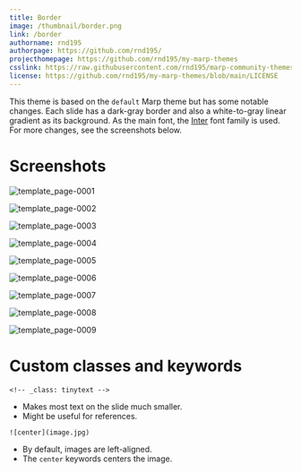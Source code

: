 ```yaml
---
title: Border
image: /thumbnail/border.png
link: /border
authorname: rnd195
authorpage: https://github.com/rnd195/
projecthomepage: https://github.com/rnd195/my-marp-themes
csslink: https://raw.githubusercontent.com/rnd195/marp-community-themes/main/themes/border.css
license: https://github.com/rnd195/my-marp-themes/blob/main/LICENSE
---
```


This theme is based on the `default` Marp theme but has some notable changes. Each slide has a dark-gray border and also a white-to-gray linear gradient as its background. As the main font, the [Inter](https://github.com/rsms/inter) font family is used. For more changes, see the screenshots below.

# Screenshots

![template_page-0001](/border.assets/template_page-0001.jpg)

![template_page-0002](/border.assets/template_page-0002.jpg)

![template_page-0003](/border.assets/template_page-0003.jpg)

![template_page-0004](/border.assets/template_page-0004.jpg)

![template_page-0005](/border.assets/template_page-0005.jpg)

![template_page-0006](/border.assets/template_page-0006.jpg)

![template_page-0007](/border.assets/template_page-0007.jpg)

![template_page-0008](/border.assets/template_page-0008.jpg)

![template_page-0009](/border.assets/template_page-0009.jpg)

# Custom classes and keywords

`<!-- _class: tinytext -->`

- Makes most text on the slide much smaller.
- Might be useful for references.

`![center](image.jpg)`

- By default, images are left-aligned.
- The `center` keywords centers the image.
